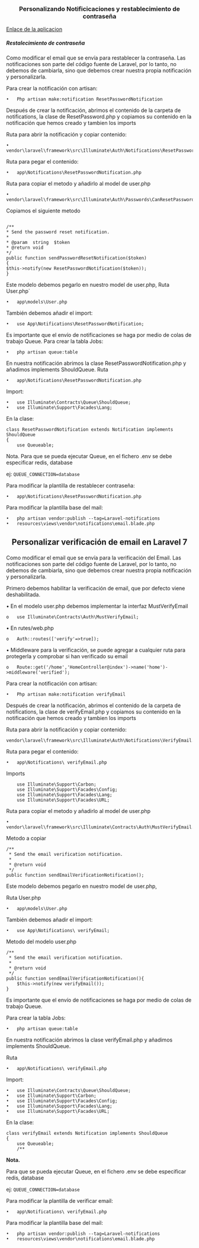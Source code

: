 ### <p align="center">Personalizando Notificicaciones y restablecimiento de contraseña</p>

[Enlace de la aplicacion](http://notificaciones.alexpabon.es/ "Notificacione personalizadas")

##### Restalecimiento de contraseña
Como modificar el email que se envía para restablecer la contraseña. Las notificaciones son parte del código fuente de Laravel, por lo tanto, no debemos de cambiarla, sino que debemos crear nuestra propia notificación y personalizarla.

Para crear la notificación con artisan:

	•	Php artisan make:notification ResetPasswordNotification

Después de crear la notificación, abrimos el contenido de la carpeta de notifications, la clase de ResetPassword.php y copiamos su contenido en la notificación que hemos creado y tambien los imports
   
Ruta para abrir la notificación y copiar contenido:

	•	vendor\laravel\framework\src\Illuminate\Auth\Notifications\ResetPassword.php

Ruta para pegar el contenido:

	•	app\Notifications\ResetPasswordNotification.php

Ruta para copiar el metodo y añadirlo al model de user.php

	•	vendor\laravel\framework\src\Illuminate\Auth\Passwords\CanResetPassword.php

Copiamos el siguiente metodo

```[php]

/**
* Send the password reset notification.
*
* @param  string  $token
* @return void
*/
public function sendPasswordResetNotification($token)
{
$this->notify(new ResetPasswordNotification($token));
}
```

Este modelo debemos pegarlo en nuestro model de user.php, 
Ruta User.php`

	•	app\models\User.php

También debemos añadir el import:

	•	use App\Notifications\ResetPasswordNotification;

Es importante que el envío de notificaciones se haga por medio de colas de trabajo Queue.
Para crear la tabla Jobs:

	•	php artisan queue:table

En nuestra notificación abrimos la clase ResetPasswordNotification.php y añadimos implements ShouldQueue.
Ruta

	•	app\Notifications\ResetPasswordNotification.php

Import:

	•	use Illuminate\Contracts\Queue\ShouldQueue;
	•	use Illuminate\Support\Facades\Lang;

En la clase:




	class ResetPasswordNotification extends Notification implements ShouldQueue
	{
	    use Queueable;




Nota.
Para que se pueda ejecutar Queue, en el fichero  .env se debe especificar redis, database

ej: `QUEUE_CONNECTION=database` 

Para modificar la plantilla de restablecer contraseña:

	•	app\Notifications\ResetPasswordNotification.php

Para modificar la plantilla base del mail:
	
	•	php artisan vendor:publish --tag=Laravel-notifications
	•	resources\views\vendor\notifications\email.blade.php

	
## <p align="center">Personalizar verificación de email en Laravel 7</p>

Como modificar el email que se envía para la verificación del Email. Las notificaciones son parte del código fuente de Laravel, por lo tanto, no debemos de cambiarla, sino que debemos crear nuestra propia notificación y personalizarla.

Primero debemos habilitar la verificación de email, que por defecto viene deshabilitada.

•	En el modelo user.php debemos implementar la interfaz MustVerifyEmail
 
	o	use Illuminate\Contracts\Auth\MustVerifyEmail;
	
•	En rutes/web.php

	o	Auth::routes(['verify'=>true]);
	
•	Middleware para la verificación, se puede agregar a cualquier ruta para protegerla y comprobar si han verificado su email

	o	Route::get('/home','HomeController@index')->name('home')->middleware('verified');

Para crear la notificación con artisan:

	•	Php artisan make:notification verifyEmail
	
Después de crear la notificación, abrimos el contenido de la carpeta de notifications, la clase de verifyEmail.php y copiamos su contenido en la notificación que hemos creado y tambien los imports
   
Ruta para abrir la notificación y copiar contenido:

	vendor\laravel\framework\src\Illuminate\Auth\Notifications\VerifyEmail.php
	 
Ruta para pegar el contenido:

	•	app\Notifications\ verifyEmail.php
	
Imports

		use Illuminate\Support\Carbon;
		use Illuminate\Support\Facades\Config;
		use Illuminate\Support\Facades\Lang;
		use Illuminate\Support\Facades\URL;
	
Ruta para copiar el metodo y añadirlo al model de user.php

	•	vendor\laravel\framework\src\Illuminate\Contracts\Auth\MustVerifyEmail.php
	
Metodo a copiar

	/**
     * Send the email verification notification.
     *
     * @return void
     */
    public function sendEmailVerificationNotification();


Este modelo debemos pegarlo en nuestro model de user.php, 

Ruta User.php

	•	app\models\User.php
	
También debemos añadir el import:

	•	use App\Notifications\ verifyEmail;

Metodo del modelo user.php
	
	/**
     * Send the email verification notification.
     *
     * @return void
     */
    public function sendEmailVerificationNotification(){
        $this->notify(new verifyEmail());
    }


Es importante que el envío de notificaciones se haga por medio de colas de trabajo Queue.

Para crear la tabla Jobs:

	•	php artisan queue:table

En nuestra notificación abrimos la clase verifyEmail.php y añadimos implements ShouldQueue.

Ruta

	•	app\Notifications\ verifyEmail.php

Import:

	•	use Illuminate\Contracts\Queue\ShouldQueue;
	•	use Illuminate\Support\Carbon;
	•	use Illuminate\Support\Facades\Config;
	•	use Illuminate\Support\Facades\Lang;
	•	use Illuminate\Support\Facades\URL; 

En la clase:

	class verifyEmail extends Notification implements ShouldQueue
	{
	    use Queueable;
	    /**

<b>Nota.</b>

Para que se pueda ejecutar Queue, en el fichero  .env se debe especificar redis, database 

ej: `QUEUE_CONNECTION=database` 

Para modificar la plantilla de verificar email:

	•	app\Notifications\ verifyEmail.php

Para modificar la plantilla base del mail:

	•	php artisan vendor:publish --tag=Laravel-notifications
	•	resources\views\vendor\notifications\email.blade.php

